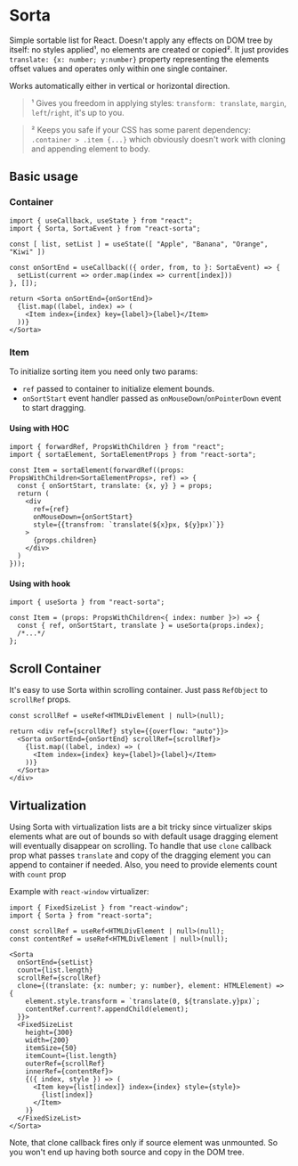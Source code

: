 # Sorta
Simple sortable list for React. Doesn't apply any effects on DOM tree by itself: no styles applied¹, no elements are created or copied². It just provides `translate: {x: number; y:number}` property representing the elements offset values and operates only within one single container.

Works automatically either in vertical or horizontal direction.

> ¹ Gives you freedom in applying styles: `transform: translate`, `margin`, `left`/`right`, it's up to you.

> ² Keeps you safe if your CSS has some parent dependency:
> `.container > .item {...}`
> which obviously doesn't work with cloning and appending element to body.

## Basic usage
### Container
```tsx
import { useCallback, useState } from "react";
import { Sorta, SortaEvent } from "react-sorta";

const [ list, setList ] = useState([ "Apple", "Banana", "Orange", "Kiwi" ])

const onSortEnd = useCallback(({ order, from, to }: SortaEvent) => {
  setList(current => order.map(index => current[index]))
}, []);

return <Sorta onSortEnd={onSortEnd}>
  {list.map((label, index) => (
    <Item index={index} key={label}>{label}</Item>
  ))}
</Sorta>
```

### Item
To initialize sorting item you need only two params: 
- `ref` passed to container to initialize element bounds.
- `onSortStart` event handler passed as `onMouseDown`/`onPointerDown` event to start dragging.

#### Using with HOC

```tsx
import { forwardRef, PropsWithChildren } from "react";
import { sortaElement, SortaElementProps } from "react-sorta";

const Item = sortaElement(forwardRef((props: PropsWithChildren<SortaElementProps>, ref) => {
  const { onSortStart, translate: {x, y} } = props;
  return (
    <div
      ref={ref}
      onMouseDown={onSortStart}
      style={{transfrom: `translate(${x}px, ${y}px)`}}
    >
      {props.children}
    </div>
  )
}));
```

#### Using with hook
```tsx
import { useSorta } from "react-sorta";

const Item = (props: PropsWithChildren<{ index: number }>) => {
  const { ref, onSortStart, translate } = useSorta(props.index);
  /*...*/
};
```

## Scroll Container
It's easy to use Sorta within scrolling container. Just pass `RefObject` to `scrollRef` props.

```tsx
const scrollRef = useRef<HTMLDivElement | null>(null);

return <div ref={scrollRef} style={{overflow: "auto"}}>
  <Sorta onSortEnd={onSortEnd} scrollRef={scrollRef}>
    {list.map((label, index) => (
      <Item index={index} key={label}>{label}</Item>
    ))}
  </Sorta>
</div>
```

## Virtualization
Using Sorta with virtualization lists are a bit tricky since virtualizer skips 
elements what are out of bounds so with default usage dragging element will eventually
disappear on scrolling. To handle that use `clone` callback prop what passes `translate` and copy of the dragging 
element you can append to container if needed. Also, you need to provide elements count with `count` prop

Example with `react-window` virtualizer:
```tsx
import { FixedSizeList } from "react-window";
import { Sorta } from "react-sorta";

const scrollRef = useRef<HTMLDivElement | null>(null);
const contentRef = useRef<HTMLDivElement | null>(null);

<Sorta
  onSortEnd={setList}
  count={list.length}
  scrollRef={scrollRef}
  clone={(translate: {x: number; y: number}, element: HTMLElement) => {
    element.style.transform = `translate(0, ${translate.y}px)`;
    contentRef.current?.appendChild(element);
  }}>
  <FixedSizeList
    height={300}
    width={200}
    itemSize={50}
    itemCount={list.length}
    outerRef={scrollRef}
    innerRef={contentRef}>
    {({ index, style }) => (
      <Item key={list[index]} index={index} style={style}>
        {list[index]}
      </Item>
    )}
  </FixedSizeList>
</Sorta>
```
Note, that clone callback fires only if source element was unmounted. 
So you won't end up having both source and copy in the DOM tree.
